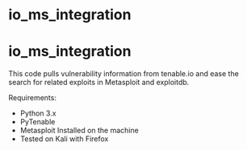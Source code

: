 # io_ms_integration
# io_ms_integration
This code pulls vulnerability information from tenable.io and ease the search for related exploits in Metasploit and exploitdb.

Requirements:
- Python 3.x
- PyTenable
- Metasploit Installed on the machine
- Tested on Kali with Firefox
